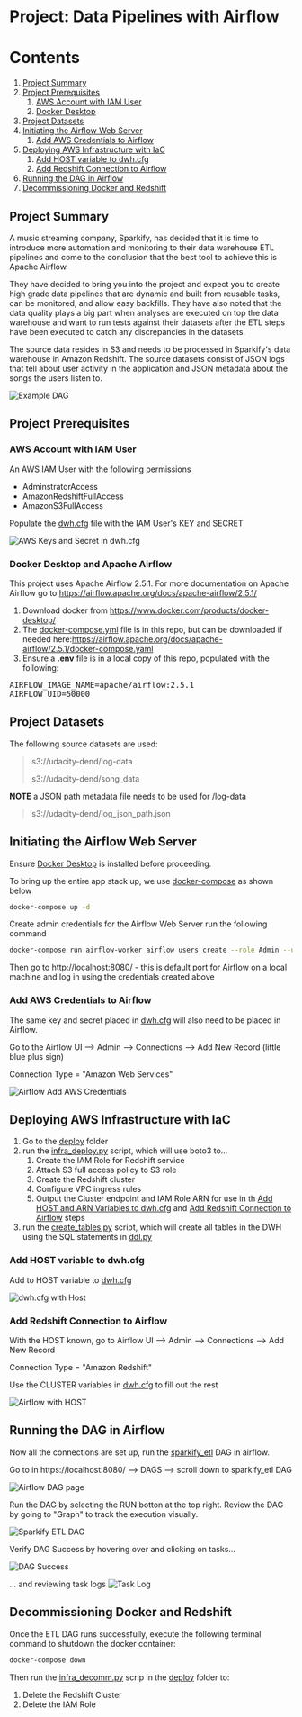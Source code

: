 # Project: Data Pipelines with Airflow

# Contents
1. [Project Summary](#project-summary)
2. [Project Prerequisites](#project-prerequisites)
    1. [AWS Account with IAM User](#aws-account-with-iam-user)
    2. [Docker Desktop](#docker-desktop)
3. [Project Datasets](#project-datasets)
4. [Initiating the Airflow Web Server](#initiating-the-airflow-web-server)
    1. [Add AWS Credentials to Airflow](#add-aws-credentials-to-airflow)
5. [Deploying AWS Infrastructure with IaC](#deploying-aws-infrastructure-with-iac)
    1. [Add HOST variable to dwh.cfg](#add-host-variable-to-dwhcfg)
    2. [Add Redshift Connection to Airflow](#add-redshift-connection-to-airflow)
6. [Running the DAG in Airflow](#running-the-dag-in-airflow)
7. [Decommissioning Docker and Redshift](#decommissioning-docker-and-redshift)

## Project Summary
A music streaming company, Sparkify, has decided that it is time to introduce more automation and monitoring to their data warehouse ETL pipelines and come to the conclusion that the best tool to achieve this is Apache Airflow.

They have decided to bring you into the project and expect you to create high grade data pipelines that are dynamic and built from reusable tasks, can be monitored, and allow easy backfills. They have also noted that the data quality plays a big part when analyses are executed on top the data warehouse and want to run tests against their datasets after the ETL steps have been executed to catch any discrepancies in the datasets.

The source data resides in S3 and needs to be processed in Sparkify's data warehouse in Amazon Redshift. The source datasets consist of JSON logs that tell about user activity in the application and JSON metadata about the songs the users listen to.

![Example DAG](/assets/2025-04-28%2020_31_38-Data%20Pipelines%20-%20Project%20Overview.png)

## Project Prerequisites

### AWS Account with IAM User
An AWS IAM User with the following permissions
* AdminstratorAccess
* AmazonRedshiftFullAccess
* AmazonS3FullAccess

Populate the [dwh.cfg](/dwh.cfg) file with the IAM User's KEY and SECRET

![AWS Keys and Secret in dwh.cfg](/assets/2025-04-29%2000_00_30-dwh.cfg%20-%20secrets%20and%20keys.png)

### Docker Desktop and Apache Airflow

This project uses Apache Airflow 2.5.1.  For more documentation on Apache Airflow go to https://airflow.apache.org/docs/apache-airflow/2.5.1/

1. Download docker from https://www.docker.com/products/docker-desktop/
2. The [docker-compose.yml](/docker-compose.yml) file is in this repo, but can be downloaded if needed here:https://airflow.apache.org/docs/apache-airflow/2.5.1/docker-compose.yaml
3. Ensure a **.env** file is in a local copy of this repo, populated with the following:

<pre>
AIRFLOW_IMAGE_NAME=apache/airflow:2.5.1
AIRFLOW_UID=50000
</pre>

## Project Datasets

The following source datasets are used:

> s3://udacity-dend/log-data
>
>s3://udacity-dend/song_data

**NOTE** a JSON path metadata file needs to be used for /log-data

> s3://udacity-dend/log_json_path.json 

## Initiating the Airflow Web Server

Ensure [Docker Desktop](https://www.docker.com/products/docker-desktop/) is installed before proceeding.

To bring up the entire app stack up, we use [docker-compose](https://docs.docker.com/engine/reference/commandline/compose_up/) as shown below

```bash
docker-compose up -d
```
Create admin credentials for the Airflow Web Server run the following command

```bash
docker-compose run airflow-worker airflow users create --role Admin --username admin --email admin --firstname admin --lastname admin --password admin
```

Then go to http://localhost:8080/ - this is default port for Airflow on a local machine and log in using the credentials created above

### Add AWS Credentials to Airflow

The same key and secret placed in [dwh.cfg](/dwh.cfg) will also need to be placed in Airflow.

Go to the Airflow UI --> Admin --> Connections --> Add New Record (little blue plus sign)

Connection Type = "Amazon Web Services"

![Airflow Add AWS Credentials](/assets/2025-04-29%2000_14_16-Add%20AWS%20Connection%20-%20Airflow.png)

## Deploying AWS Infrastructure with IaC

1. Go to the [deploy](/deploy/) folder
2. run the [infra_deploy.py](/deploy/infra_deploy.py) script, which will use boto3 to...
    1. Create the IAM Role for Redshift service
    2. Attach S3 full access policy to S3 role
    3. Create the Redshift cluster
    4. Configure VPC ingress rules
    5. Output the Cluster endpoint and IAM Role ARN for use in th [Add HOST and ARN Variables to dwh.cfg](#add-host-and-arn-variables-to-dwhcfg) and [Add Redshift Connection to Airflow](#add-redshift-connection-to-airflow) steps
3. run the [create_tables.py](/deploy/create_tables.py) script, which will create all tables in the DWH using the SQL statements in [ddl.py](/deploy/ddl.py)

### Add HOST variable to dwh.cfg

Add to HOST variable to [dwh.cfg](/dwh.cfg)

![dwh.cfg with Host](/assets/2025-04-30%2021_00_09-dwh.cfg%20-%20HOST%20variable.png)

### Add Redshift Connection to Airflow

With the HOST known, go to Airflow UI --> Admin --> Connections --> Add New Record

Connection Type = "Amazon Redshift"

Use the CLUSTER variables in [dwh.cfg](/dwh.cfg) to fill out the rest

![Airflow with HOST](/assets/2025-04-29%2000_05_33-Add%20Redshift%20Connection%20-%20Airflow.png)

## Running the DAG in Airflow

Now all the connections are set up, run the [sparkify_etl](/dags/sparkify_etl.py) DAG in airflow. 

Go to in https://localhost:8080/ --> DAGS --> scroll down to sparkify_etl DAG

![Airflow DAG page](/assets/2025-05-01%2007_43_10-DAGs%20-%20Airflow.png)

Run the DAG by selecting the RUN botton at the top right.  Review the DAG by going to "Graph" to track the execution visually.

![Sparkify ETL DAG](/assets/2025-05-01%2007_47_18-sparkify_etl%20-%20Sparkify%20ETL%20DAG%20Graph.png)

Verify DAG Success by hovering over and clicking on tasks...

![DAG Success](/assets/2025-05-01%2008_13_29-sparkify_etl%20-%20DAG%20Success.png)

... and reviewing task logs
![Task Log](/assets/2025-05-01%2008_15_12-sparkify_etl%20-%20Task%20Logs.png)

## Decommissioning Docker and Redshift

Once the ETL DAG runs successfully, execute the following terminal command to shutdown the docker container:
```bash
docker-compose down
```

Then run the [infra_decomm.py](/deploy/infra_decomm.py) scrip in the [deploy](/deploy/) folder to:
1. Delete the Redshift Cluster
2. Delete the IAM Role